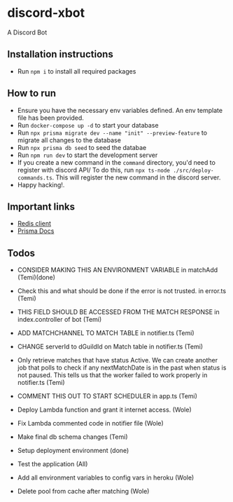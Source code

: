 # discord-xbot

A Discord Bot

## Installation instructions

-   Run `npm i` to install all required packages

## How to run

-   Ensure you have the necessary env variables defined. An env template file has been provided.
-   Run `docker-compose up -d` to start your database
-   Run `npx prisma migrate dev --name "init" --preview-feature` to migrate all changes to the
    database
-   Run `npx prisma db seed` to seed the databae
-   Run `npm run dev` to start the development server
-   If you create a new command in the `command` directory, you'd need to register with discord API/
    To do this, run `npx ts-node ./src/deploy-commands.ts`. This will register the new command in
    the discord server.
-   Happy hacking!.

## Important links

-   [Redis client](https://tedis.silkjs.org/api/)
-   [Prisma Docs](https://www.prisma.io/docs/)

## Todos

-   CONSIDER MAKING THIS AN ENVIRONMENT VARIABLE in matchAdd (Temi)(done)
-   Check this and what should be done if the error is not trusted. in error.ts (Temi)
-   THIS FIELD SHOULD BE ACCESSED FROM THE MATCH RESPONSE in index.controller of bot (Temi)
-   ADD MATCHCHANNEL TO MATCH TABLE in notifier.ts (Temi)
-   CHANGE serverId to dGuildId on Match table in notifier.ts (Temi)
-   Only retrieve matches that have status Active. We can create another job that polls to check if
    any nextMatchDate is in the past when status is not paused. This tells us that the worker failed
    to work properly in notifier.ts (Temi)
-   COMMENT THIS OUT TO START SCHEDULER in app.ts (Temi)
-   Deploy Lambda function and grant it internet access. (Wole)
-   Fix Lambda commented code in notifier file (Wole)

-   Make final db schema changes (Temi)
-   Setup deployment environment (done)
-   Test the application (All)
-   Add all environment variables to config vars in heroku (Wole)
-   Delete pool from cache after matching (Wole)
